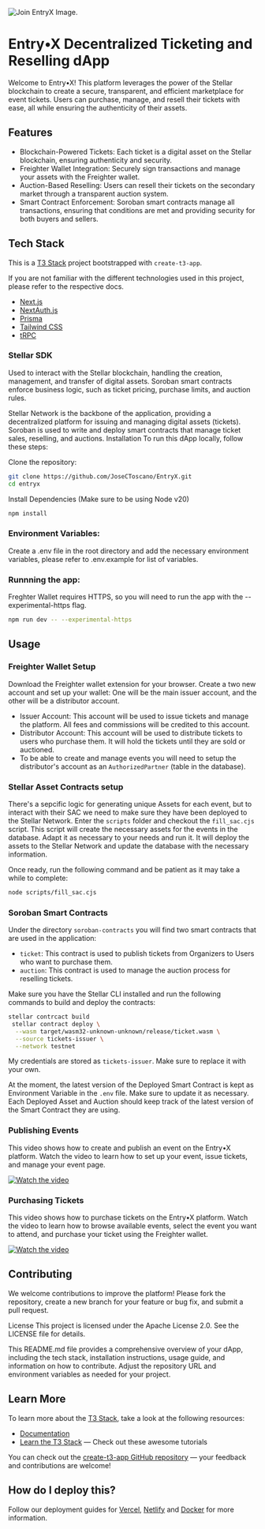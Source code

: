![Join EntryX Image]([/path/to/image.png](https://utfs.io/f/1a2fb0fd-a49e-4ba4-bcd6-60d7f477bcc3-e5vxbx.m..png) "Join EntryX").

# Entry•X Decentralized Ticketing and Reselling dApp
Welcome to Entry•X! This platform leverages the power of the Stellar blockchain to create a secure, transparent, and efficient marketplace for event tickets. 
Users can purchase, manage, and resell their tickets with ease, all while ensuring the authenticity of their assets.

## Features
- Blockchain-Powered Tickets: Each ticket is a digital asset on the Stellar blockchain, ensuring authenticity and security.
- Freighter Wallet Integration: Securely sign transactions and manage your assets with the Freighter wallet.
- Auction-Based Reselling: Users can resell their tickets on the secondary market through a transparent auction system.
- Smart Contract Enforcement: Soroban smart contracts manage all transactions, ensuring that conditions are met and providing security for both buyers and sellers.

## Tech Stack
  This is a [T3 Stack](https://create.t3.gg/) project bootstrapped with `create-t3-app`.

If you are not familiar with the different technologies used in this project, please refer to the respective docs.

- [Next.js](https://nextjs.org)
- [NextAuth.js](https://next-auth.js.org)
- [Prisma](https://prisma.io)
- [Tailwind CSS](https://tailwindcss.com)
- [tRPC](https://trpc.io)


### Stellar SDK

Used to interact with the Stellar blockchain, handling the creation, management, and transfer of digital assets.
Soroban smart contracts enforce business logic, such as ticket pricing, purchase limits, and auction rules.

Stellar Network is the backbone of the application, providing a decentralized platform for issuing and managing digital assets (tickets).
Soroban is used to write and deploy smart contracts that manage ticket sales, reselling, and auctions.
Installation
To run this dApp locally, follow these steps:

Clone the repository:
```bash
git clone https://github.com/JoseCToscano/EntryX.git
cd entryx
```
Install Dependencies (Make sure to be using Node v20)
```bash
npm install
```
### Environment Variables:

Create a .env file in the root directory and add the necessary environment variables, please refer to .env.example for list of variables.

### Runnning the app:

Freghter Wallet requires HTTPS, so you will need to run the app with the --experimental-https flag.
```bash
npm run dev -- --experimental-https
```

## Usage
### Freighter Wallet Setup
Download the Freighter wallet extension for your browser.
Create a two new account and set up your wallet: One will be the main issuer account, and the other will be a distributor account.
- Issuer Account: This account will be used to issue tickets and manage the platform. All fees and commissions will be credited to this account.
- Distributor Account: This account will be used to distribute tickets to users who purchase them. It will hold the tickets until they are sold or auctioned.
- To be able to create and manage events you will need to setup the distributor's account as an `AuthorizedPartner` (table in the database).

### Stellar Asset Contracts setup
There's a sepcific logic for generating unique Assets for each event, but to interact with their SAC we need to make sure
they have been deployed to the Stellar Network. 
Enter the `scripts` folder and checkout the `fill_sac.cjs` script. This script will create the necessary assets for the events in the database.
Adapt it as necessary to your needs and run it. It will deploy the assets to the Stellar Network and update the database with the necessary information.

Once ready, run the following command and be patient as it may take a while to complete:
```bash
node scripts/fill_sac.cjs
```

### Soroban Smart Contracts
Under the directory `soroban-contracts` you will find two smart contracts that are used in the application:
- `ticket`: This contract is used to publish tickets from Organizers to Users who want to purchase them.
- `auction`: This contract is used to manage the auction process for reselling tickets.

Make sure you have the Stellar CLI installed and run the following commands to build and deploy the contracts:
```bash
stellar contrcact build
 stellar contract deploy \
  --wasm target/wasm32-unknown-unknown/release/ticket.wasm \
  --source tickets-issuer \
  --network testnet
```
My credentials are stored as `tickets-issuer`. Make sure to replace it with your own.

At the moment, the latest version of the Deployed Smart Contract is kept as Environment Variable in the `.env` file. Make sure to update it as necessary.
Each Deployed Asset and Auction should keep track of the latest version of the Smart Contract they are using.

### Publishing Events
This video shows how to create and publish an event on the Entry•X platform. Watch the video to learn how to set up your event, issue tickets, and manage your event page.

[![Watch the video](https://img.youtube.com/vi/dBaJ4eNTueQ/maxresdefault.jpg)](https://youtu.be/dBaJ4eNTueQ)


### Purchasing Tickets

This video shows how to purchase tickets on the Entry•X platform. Watch the video to learn how to browse available events, select the event you want to attend, and purchase your ticket using the Freighter wallet.

[![Watch the video](https://img.youtube.com/vi/Vwx78gwfvWY/maxresdefault.jpg)](https://youtu.be/Vwx78gwfvWY)

## Contributing
We welcome contributions to improve the platform! Please fork the repository, create a new branch for your feature or bug fix, and submit a pull request.

License
This project is licensed under the Apache License 2.0. See the LICENSE file for details.

This README.md file provides a comprehensive overview of your dApp, including the tech stack, installation instructions, usage guide, and information on how to contribute. Adjust the repository URL and environment variables as needed for your project.



## Learn More

To learn more about the [T3 Stack](https://create.t3.gg/), take a look at the following resources:

- [Documentation](https://create.t3.gg/)
- [Learn the T3 Stack](https://create.t3.gg/en/faq#what-learning-resources-are-currently-available) — Check out these awesome tutorials

You can check out the [create-t3-app GitHub repository](https://github.com/t3-oss/create-t3-app) — your feedback and contributions are welcome!

## How do I deploy this?

Follow our deployment guides for [Vercel](https://create.t3.gg/en/deployment/vercel), [Netlify](https://create.t3.gg/en/deployment/netlify) and [Docker](https://create.t3.gg/en/deployment/docker) for more information.
